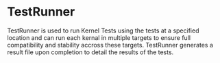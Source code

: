 ﻿# TestRunner

﻿TestRunner is used to run Kernel Tests using the tests at a specified location and can run each kernal in multiple targets to ensure full compatibility and stability accross these targets. TestRunner generates a result file upon completion to detail the results of the tests.
